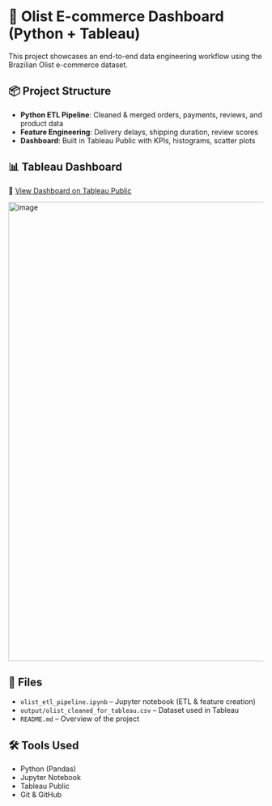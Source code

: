 # 🛒 Olist E-commerce Dashboard (Python + Tableau)

This project showcases an end-to-end data engineering workflow using the Brazilian Olist e-commerce dataset.

## 📦 Project Structure

- **Python ETL Pipeline**: Cleaned & merged orders, payments, reviews, and product data
- **Feature Engineering**: Delivery delays, shipping duration, review scores
- **Dashboard**: Built in Tableau Public with KPIs, histograms, scatter plots

## 📊 Tableau Dashboard

🔗 [View Dashboard on Tableau Public](https://public.tableau.com/app/profile/aditya.ravindra.chitnis/viz/OlistE-commerceDashboardSalesShippingSatisfaction/E-commerceFunnelDashboard?publish=yes) 

<img width="1920" height="908" alt="image" src="https://github.com/user-attachments/assets/cb6e2f42-a065-4165-9b90-72451798b3ee" />

## 📁 Files

- `olist_etl_pipeline.ipynb` – Jupyter notebook (ETL & feature creation)
- `output/olist_cleaned_for_tableau.csv` – Dataset used in Tableau
- `README.md` – Overview of the project

## 🛠 Tools Used

- Python (Pandas)
- Jupyter Notebook
- Tableau Public
- Git & GitHub
